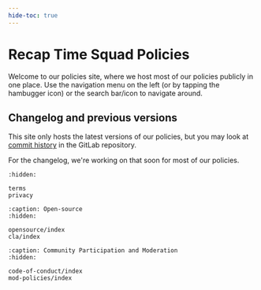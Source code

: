 ```yaml
---
hide-toc: true
---
```


# Recap Time Squad Policies

Welcome to our policies site, where we host most of our policies publicly in one place.
Use the navigation menu on the left (or by tapping the hambugger icon) or the search bar/icon
to navigate around.

## Changelog and previous versions

This site only hosts the latest versions of our policies, but you may look at [commit history]
in the GitLab repository.

For the changelog, we're working on that soon for most of our policies.

[commit history]: https://mau.dev/recaptime-dev/legal/policies/-/commits/main/docs

```{toctree}
:hidden:

terms
privacy
```

```{toctree}
:caption: Open-source
:hidden:

opensource/index
cla/index
```

```{toctree}
:caption: Community Participation and Moderation
:hidden:

code-of-conduct/index
mod-policies/index
```
